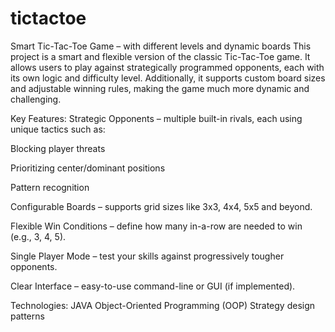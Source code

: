 # tictactoe
Smart Tic-Tac-Toe Game – with different levels and dynamic boards
This project is a smart and flexible version of the classic Tic-Tac-Toe game. It allows users to play against strategically programmed opponents, each with its own logic and difficulty level. Additionally, it supports custom board sizes and adjustable winning rules, making the game much more dynamic and challenging.

Key Features:
Strategic Opponents – multiple built-in rivals, each using unique tactics such as:

Blocking player threats

Prioritizing center/dominant positions

Pattern recognition

Configurable Boards – supports grid sizes like 3x3, 4x4, 5x5 and beyond.

Flexible Win Conditions – define how many in-a-row are needed to win (e.g., 3, 4, 5).

Single Player Mode – test your skills against progressively tougher opponents.

Clear Interface – easy-to-use command-line or GUI (if implemented).

Technologies:
JAVA
Object-Oriented Programming (OOP)
Strategy design patterns
